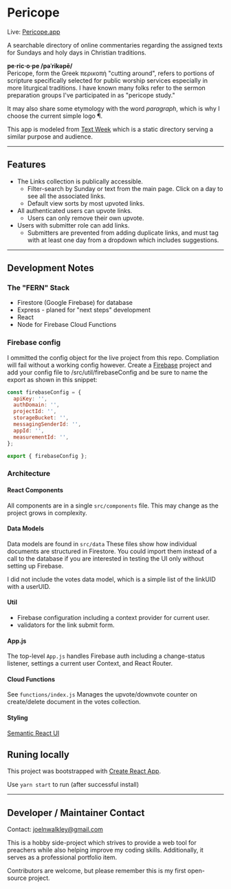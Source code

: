# Pericope
Live: [Pericope.app](https://pericope.app/)

A searchable directory of online commentaries regarding the assigned texts for Sundays and holy days in Christian traditions.

**pe·ric·o·pe /pəˈrikəpē/**  
Pericope, form the Greek περικοπή "cutting around", refers to portions of scripture specifically selected for public worship services especially in more liturgical traditions. I have known many folks refer to the sermon preparation groups I've participated in as "pericope study." 

It may also share some etymology with the word *paragraph*, which is why I choose the current simple logo ¶.

This app is modeled from [Text Week](textweek.com) which is a static directory serving a similar purpose and audience.

---
## Features
- The Links collection is publically accessible.
   - Filter-search by Sunday or text from the main page. Click on a day to see all the associated links.
   - Default view sorts by most upvoted links.
- All authenticated users can upvote links.
   - Users can only remove their own upvote.
- Users with submitter role can add links.
   -   Submitters are prevented from adding duplicate links, and must tag with at least one day from a dropdown which includes suggestions. 

---
## Development Notes

### The "FERN" Stack
- Firestore (Google Firebase) for database
- Express - planed for "next steps" development
- React
- Node for Firebase Cloud Functions

### Firebase config
I ommitted the config object for the live project from this repo. Compliation will fail without a working config however. Create a [Firebase](https://firebase.google.com/) project and add your config file to /src/util/firebaseConfig and be sure to name the export as shown in this snippet:

```javascript
const firebaseConfig = {
  apiKey: '',
  authDomain: '',
  projectId: '',
  storageBucket: '',
  messagingSenderId: '',
  appId: '',
  measurementId: '',
};

export { firebaseConfig };
```
### Architecture

#### React Components
All components are in a single ```src/components``` file. This may change as the project grows in complexity. 

#### Data Models
Data models are found in ```src/data```
These files show how individual documents are structured in Firestore. You could import them instead of a call to the database if you are interested in testing the UI only without setting up Firebase.

I did not include the votes data model, which is a simple list of the linkUID with a userUID.

#### Util
- Firebase configuration including a context provider for current user.
- validators for the link submit form.

#### App.js
The top-level ```App.js``` handles Firebase auth including a change-status listener, settings a current user Context, and React Router.

#### Cloud Functions
See ```functions/index.js```
Manages the upvote/downvote counter on create/delete document in the votes collection.

#### Styling
[Semantic React UI](https://react.semantic-ui.com/)


## Runing locally
This project was bootstrapped with [Create React App](https://github.com/facebook/create-react-app). 

Use `yarn start` to run (after successful install)

---
## Developer / Maintainer Contact
Contact: joelnwalkley@gmail.com

This is a hobby side-project which strives to provide a web tool for preachers while also helping improve my coding skills. Additionally, it serves as a professional portfolio item.

Contributors are welcome, but please remember this is my first open-source project.